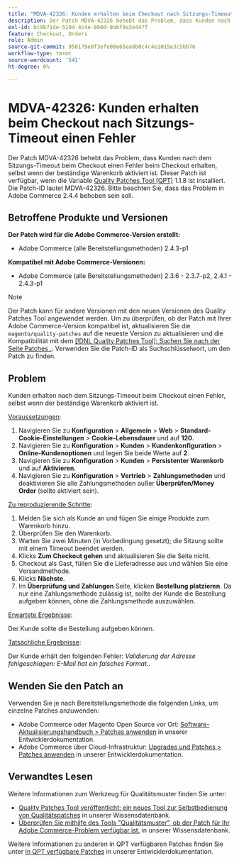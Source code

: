 ```yaml
---
title: "MDVA-42326: Kunden erhalten beim Checkout nach Sitzungs-Timeout einen Fehler."
description: Der Patch MDVA-42326 behebt das Problem, dass Kunden nach dem Sitzungs-Timeout beim Checkout einen Fehler beim Checkout erhalten, selbst wenn der beständige Warenkorb aktiviert ist. Dieser Patch ist verfügbar, wenn das [Quality Patches Tool (QPT)](/help/announcements/adobe-commerce-announcements/magento-quality-patches-released-new-tool-to-self-serve-quality-patches.md) 1.1.8 installiert ist. Die Patch-ID lautet MDVA-42326. Bitte beachten Sie, dass das Problem in Adobe Commerce 2.4.4 behoben sein soll.
exl-id: bc9b71de-510d-4c4e-8b0d-9abf9a3e447f
feature: Checkout, Orders
role: Admin
source-git-commit: 958179e0f3efe08e65ea8b0c4c4e1015e3c5bb76
workflow-type: tm+mt
source-wordcount: '541'
ht-degree: 0%

---
```


# MDVA-42326: Kunden erhalten beim Checkout nach Sitzungs-Timeout einen Fehler

Der Patch MDVA-42326 behebt das Problem, dass Kunden nach dem Sitzungs-Timeout beim Checkout einen Fehler beim Checkout erhalten, selbst wenn der beständige Warenkorb aktiviert ist. Dieser Patch ist verfügbar, wenn die Variable [Quality Patches Tool (QPT)](/help/announcements/adobe-commerce-announcements/magento-quality-patches-released-new-tool-to-self-serve-quality-patches.md) 1.1.8 ist installiert. Die Patch-ID lautet MDVA-42326. Bitte beachten Sie, dass das Problem in Adobe Commerce 2.4.4 behoben sein soll.

## Betroffene Produkte und Versionen

**Der Patch wird für die Adobe Commerce-Version erstellt:**

* Adobe Commerce (alle Bereitstellungsmethoden) 2.4.3-p1

**Kompatibel mit Adobe Commerce-Versionen:**

* Adobe Commerce (alle Bereitstellungsmethoden) 2.3.6 - 2.3.7-p2, 2.4.1 - 2.4.3-p1

>[!NOTE]
>
>Der Patch kann für andere Versionen mit den neuen Versionen des Quality Patches Tool angewendet werden. Um zu überprüfen, ob der Patch mit Ihrer Adobe Commerce-Version kompatibel ist, aktualisieren Sie die `magento/quality-patches` auf die neueste Version zu aktualisieren und die Kompatibilität mit dem [[!DNL Quality Patches Tool]: Suchen Sie nach der Seite Patches .](https://devdocs.magento.com/quality-patches/tool.html#patch-grid). Verwenden Sie die Patch-ID als Suchschlüsselwort, um den Patch zu finden.

## Problem

Kunden erhalten nach dem Sitzungs-Timeout beim Checkout einen Fehler, selbst wenn der beständige Warenkorb aktiviert ist.

<u>Voraussetzungen</u>:

1. Navigieren Sie zu **Konfiguration** > **Allgemein** > **Web** > **Standard-Cookie-Einstellungen** > **Cookie-Lebensdauer** und auf **120**.
1. Navigieren Sie zu **Konfiguration** > **Kunden** > **Kundenkonfiguration** > **Online-Kundenoptionen** und legen Sie beide Werte auf **2**.
1. Navigieren Sie zu **Konfiguration** > **Kunden** > **Persistenter Warenkorb** und auf **Aktivieren**.
1. Navigieren Sie zu **Konfiguration** > **Vertrieb** > **Zahlungsmethoden** und deaktivieren Sie alle Zahlungsmethoden außer **Überprüfen/Money Order** (sollte aktiviert sein).

<u>Zu reproduzierende Schritte</u>:

1. Melden Sie sich als Kunde an und fügen Sie einige Produkte zum Warenkorb hinzu.
1. Überprüfen Sie den Warenkorb.
1. Warten Sie zwei Minuten (in Vorbedingung gesetzt); die Sitzung sollte mit einem Timeout beendet werden.
1. Klicks **Zum Checkout gehen** und aktualisieren Sie die Seite nicht.
1. Checkout als Gast, füllen Sie die Lieferadresse aus und wählen Sie eine Versandmethode.
1. Klicks **Nächste**.
1. Im **Überprüfung und Zahlungen** Seite, klicken **Bestellung platzieren**. Da nur eine Zahlungsmethode zulässig ist, sollte der Kunde die Bestellung aufgeben können, ohne die Zahlungsmethode auszuwählen.

<u>Erwartete Ergebnisse</u>:

Der Kunde sollte die Bestellung aufgeben können.

<u>Tatsächliche Ergebnisse</u>:

Der Kunde erhält den folgenden Fehler: *Validierung der Adresse fehlgeschlagen: E-Mail hat ein falsches Format.*.

## Wenden Sie den Patch an

Verwenden Sie je nach Bereitstellungsmethode die folgenden Links, um einzelne Patches anzuwenden:

* Adobe Commerce oder Magento Open Source vor Ort: [Software-Aktualisierungshandbuch > Patches anwenden](https://devdocs.magento.com/guides/v2.4/comp-mgr/patching/mqp.html) in unserer Entwicklerdokumentation.
* Adobe Commerce über Cloud-Infrastruktur: [Upgrades und Patches > Patches anwenden](https://devdocs.magento.com/cloud/project/project-patch.html) in unserer Entwicklerdokumentation.

## Verwandtes Lesen

Weitere Informationen zum Werkzeug für Qualitätsmuster finden Sie unter:

* [Quality Patches Tool veröffentlicht: ein neues Tool zur Selbstbedienung von Qualitätspatches](/help/announcements/adobe-commerce-announcements/magento-quality-patches-released-new-tool-to-self-serve-quality-patches.md) in unserer Wissensdatenbank.
* [Überprüfen Sie mithilfe des Tools &quot;Qualitätsmuster&quot;, ob der Patch für Ihr Adobe Commerce-Problem verfügbar ist.](/help/support-tools/patches-available-in-qpt-tool/check-patch-for-magento-issue-with-magento-quality-patches.md) in unserer Wissensdatenbank.

Weitere Informationen zu anderen in QPT verfügbaren Patches finden Sie unter [In QPT verfügbare Patches](https://devdocs.magento.com/quality-patches/tool.html#patch-grid) in unserer Entwicklerdokumentation.
